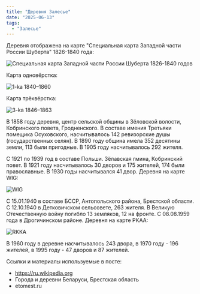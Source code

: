 ```yaml
---
title: "Деревня Залесье"
date: "2025-06-13"
tags: 
  - "Залесье"
---
```


Деревня отображена на карте "Специальная карта Западной части России Шуберта" 1826-1840 года:

![Специальная карта Западной части России Шуберта 1826-1840 годов](https://github.com/user-attachments/assets/676deeb8-9936-4ba7-8d2e-f87c22ff950a)

Карта одновёрстка:

![1-ka 1840–1860](https://github.com/user-attachments/assets/55771c3d-c288-4198-b6b4-f57f9c5877d9)

Карта трёхвёрстка:

![3-ka 1846–1863](https://github.com/user-attachments/assets/49294c11-cf51-49dd-80ab-79908a85a48c)

В 1858 году деревня, центр сельской общины в Зёловской волости, Кобринского повета, Гродненского. В составе имения Третьяки помещика Осуховского, насчитывалось 142 ревизорские душы (государственных селян). В 1890 году община имела 352 десятины земли, 113 были пригодные. В 1905 году насчитывалось 292 жителя.

С 1921 по 1939 год в составе Польши. Зёлавская гмина, Кобринский повет. В 1921 году насчитывалось 30 дворов и 175 жителей, 174 были православные. В 1930 годы насчитывался 41 двор. Деревня на карте WIG:

![WIG](https://github.com/user-attachments/assets/f8fc58b9-a289-4902-9086-941dc5cdc991)

С 15.01.1940 в составе БССР, Антопольского района, Брестской области. С 12.10.1940 в Детковичском сельсовете, 263 жителя. В Великую Отечественную войну погибло 13 земляков, 12 на фронте. С 08.08.1959 года в Дрогичинском районе. Деревня на карте РКАА:

![RKKA](https://github.com/user-attachments/assets/dc86773c-be86-47d0-a77c-5525526d38ca)

В 1960 году в деревне насчитывалось 243 двора, в 1970 году - 196 жителей, в 1995 году - 47 дворов и 87 жителей.

Ссылки и материалы используемые в посте:
- https://ru.wikipedia.org
- Города и деревни Беларуси, Брестская область
- etomest.ru

